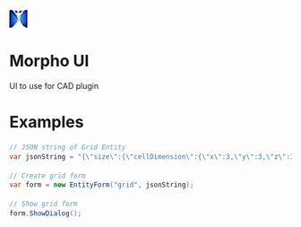 ![Logo](https://github.com/AntonelloDN/Morpho/blob/master/logo/logo_morpho_32.png)

# Morpho UI
UI to use for CAD plugin

# Examples

```csharp
// JSON string of Grid Entity
var jsonString = "{\"size\":{\"cellDimension\":{\"x\":3,\"y\":3,\"z\":3},\"origin\":{\"x\":0,\"y\":0,\"z\":0},\"numX\":100,\"numY\":100,\"numZ\":25},\"nestingGrids\":{\"firstMaterial\":\"0000XL\",\"secondMaterial\":\"000000\",\"numberOfCells\":3},\"telescope\":0,\"startTelescopeHeight\":0,\"combineGridType\":false}";

// Create grid form
var form = new EntityForm("grid", jsonString);

// Show grid form
form.ShowDialog();
```